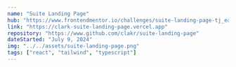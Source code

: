 ```yaml
---
name: "Suite Landing Page"
hub: "https://www.frontendmentor.io/challenges/suite-landing-page-tj_eaU-Ra/hub"
link: "https://clark-suite-landing-page.vercel.app"
repository: "https://www.github.com/clakr/suite-landing-page"
dateStarted: "July 9, 2024"
img: "../../assets/suite-landing-page.png"
tags: ["react", "tailwind", "typescript"]
---
```

